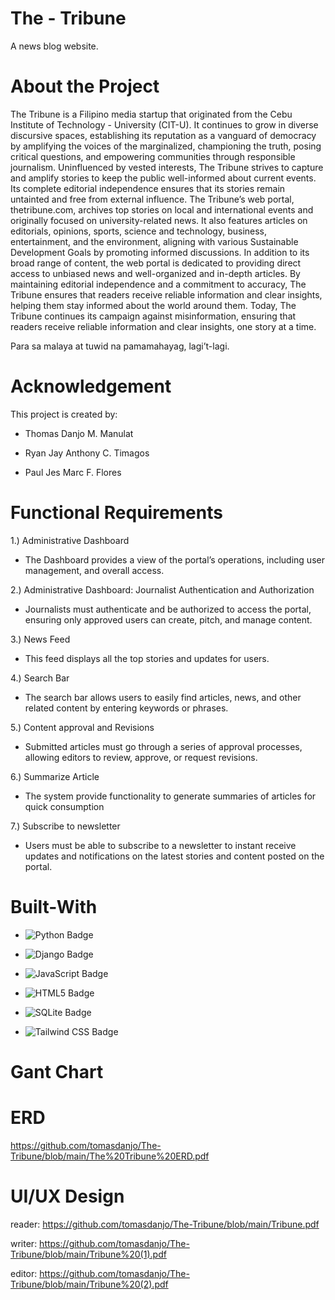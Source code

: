 
# The - Tribune
A news blog website.
# About the Project
The Tribune is a Filipino media startup that originated from the Cebu Institute of
Technology - University (CIT-U). It continues to grow in diverse discursive spaces,
establishing its reputation as a vanguard of democracy by amplifying the voices of the
marginalized, championing the truth, posing critical questions, and empowering
communities through responsible journalism.
Uninfluenced by vested interests, The Tribune strives to capture and amplify stories
to keep the public well-informed about current events. Its complete editorial independence
ensures that its stories remain untainted and free from external influence.
The Tribune’s web portal, thetribune.com, archives top stories on local and
international events and originally focused on university-related news. It also features
articles on editorials, opinions, sports, science and technology, business, entertainment,
and the environment, aligning with various Sustainable Development Goals by promoting
informed discussions. In addition to its broad range of content, the web portal is dedicated
to providing direct access to unbiased news and well-organized and in-depth articles.
By maintaining editorial independence and a commitment to accuracy, The Tribune
ensures that readers receive reliable information and clear insights, helping them stay
informed about the world around them.
Today, The Tribune continues its campaign against misinformation, ensuring that
readers receive reliable information and clear insights, one story at a time.

Para sa malaya at tuwid na pamamahayag, lagi’t-lagi.

# Acknowledgement
This project is created by:

- Thomas Danjo M. Manulat

- Ryan Jay Anthony C. Timagos

- Paul Jes Marc F. Flores

# Functional Requirements
1.) Administrative Dashboard 
- The Dashboard provides a view of the portal’s operations, including user management, and overall access.

2.) Administrative Dashboard: Journalist Authentication and Authorization
- Journalists must authenticate and be authorized to access the portal, ensuring only approved users can create, pitch, and manage content.

3.) News Feed
- This feed displays all the top stories and updates for users.

4.) Search Bar
- The search bar allows users to easily find articles, news, and other related content by entering keywords or phrases.
  
5.) Content approval and Revisions
- Submitted articles must go through a series of approval processes, allowing editors to review, approve, or request revisions.

6.)  Summarize Article
- The system provide functionality to generate summaries of articles for quick consumption

7.) Subscribe to newsletter
- Users must be able to subscribe to a newsletter to instant receive updates and notifications on the latest stories and content posted on the portal.

# Built-With

- ![Python Badge](https://img.shields.io/badge/Python-3776AB?style=for-the-badge&logo=python&logoColor=FFD43B)

- ![Django Badge](https://img.shields.io/badge/Django-0c4b33?style=for-the-badge&logo=django&logoColor=white)

- ![JavaScript Badge](https://img.shields.io/badge/JavaScript-F7DF1E?style=for-the-badge&logo=javascript&logoColor=black)
  
- ![HTML5 Badge](https://img.shields.io/badge/HTML5-E34F26?style=for-the-badge&logo=html5&logoColor=white)
  
- ![SQLite Badge](https://img.shields.io/badge/SQLite-0060C0?style=for-the-badge&logo=sqlite&logoColor=white)

- ![Tailwind CSS Badge](https://img.shields.io/badge/Tailwind_CSS-06B6D4?style=for-the-badge&logo=tailwind-css&logoColor=white)
  
# Gant Chart

# ERD

https://github.com/tomasdanjo/The-Tribune/blob/main/The%20Tribune%20ERD.pdf

# UI/UX Design

reader: https://github.com/tomasdanjo/The-Tribune/blob/main/Tribune.pdf 

writer: https://github.com/tomasdanjo/The-Tribune/blob/main/Tribune%20(1).pdf 

editor: https://github.com/tomasdanjo/The-Tribune/blob/main/Tribune%20(2).pdf

